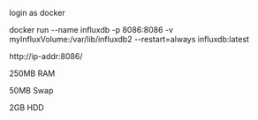 login as docker

docker run --name influxdb -p 8086:8086 -v myInfluxVolume:/var/lib/influxdb2 --restart=always influxdb:latest

http://ip-addr:8086/

250MB RAM

50MB Swap

2GB HDD